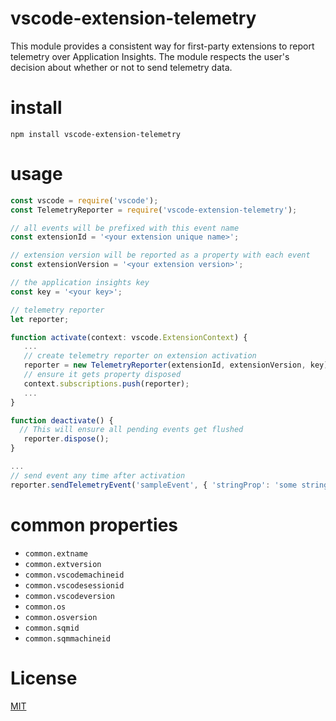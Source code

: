 # vscode-extension-telemetry
This module provides a consistent way for first-party extensions to report telemetry
over Application Insights. The module respects the user's decision about whether or
not to send telemetry data.

# install 
`npm install vscode-extension-telemetry`

# usage
 ```javascript
 const vscode = require('vscode');
 const TelemetryReporter = require('vscode-extension-telemetry');
 
 // all events will be prefixed with this event name
 const extensionId = '<your extension unique name>';
 
 // extension version will be reported as a property with each event 
 const extensionVersion = '<your extension version>'; 
 
 // the application insights key
 const key = '<your key>'; 

// telemetry reporter 
 let reporter;
 
 function activate(context: vscode.ExtensionContext) {
    ...
    // create telemetry reporter on extension activation
    reporter = new TelemetryReporter(extensionId, extensionVersion, key);
    // ensure it gets property disposed
    context.subscriptions.push(reporter);
    ...
 }

 function deactivate() {
   // This will ensure all pending events get flushed
    reporter.dispose();
 }

 ...
 // send event any time after activation
 reporter.sendTelemetryEvent('sampleEvent', { 'stringProp': 'some string' }, { 'numericMeasure': 123});
 
  ```

# common properties
- `common.extname`
- `common.extversion`
- `common.vscodemachineid` 
- `common.vscodesessionid`
- `common.vscodeversion` 
- `common.os`
- `common.osversion`
- `common.sqmid`  
- `common.sqmmachineid`

# License
[MIT](LICENSE)
